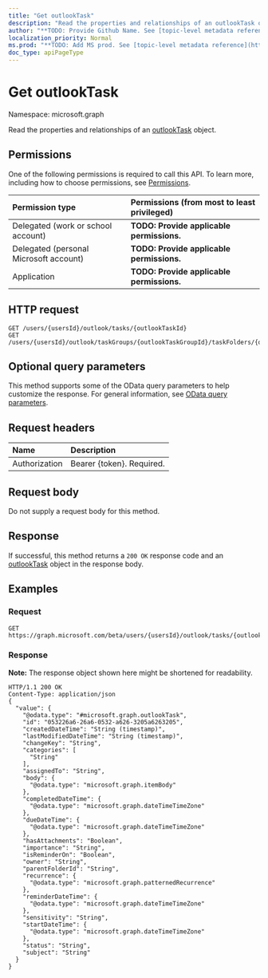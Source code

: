 ```yaml
---
title: "Get outlookTask"
description: "Read the properties and relationships of an outlookTask object."
author: "**TODO: Provide Github Name. See [topic-level metadata reference](https://msgo.azurewebsites.net/add/document/guidelines/metadata.html#topic-level-metadata)**"
localization_priority: Normal
ms.prod: "**TODO: Add MS prod. See [topic-level metadata reference](https://msgo.azurewebsites.net/add/document/guidelines/metadata.html#topic-level-metadata)**"
doc_type: apiPageType
---
```


# Get outlookTask
Namespace: microsoft.graph

Read the properties and relationships of an [outlookTask](../resources/outlooktask.md) object.

## Permissions
One of the following permissions is required to call this API. To learn more, including how to choose permissions, see [Permissions](/concepts/permissions-reference.md).

|Permission type|Permissions (from most to least privileged)|
|:---|:---|
|Delegated (work or school account)|**TODO: Provide applicable permissions.**|
|Delegated (personal Microsoft account)|**TODO: Provide applicable permissions.**|
|Application|**TODO: Provide applicable permissions.**|

## HTTP request

<!-- {
  "blockType": "ignored"
}
-->
``` http
GET /users/{usersId}/outlook/tasks/{outlookTaskId}
GET /users/{usersId}/outlook/taskGroups/{outlookTaskGroupId}/taskFolders/{outlookTaskFolderId}/tasks/{outlookTaskId}
```

## Optional query parameters
This method supports some of the OData query parameters to help customize the response. For general information, see [OData query parameters](/graph/query-parameters).

## Request headers
|Name|Description|
|:---|:---|
|Authorization|Bearer {token}. Required.|

## Request body
Do not supply a request body for this method.

## Response

If successful, this method returns a `200 OK` response code and an [outlookTask](../resources/outlooktask.md) object in the response body.

## Examples

### Request
<!-- {
  "blockType": "request",
  "name": "get_outlooktask"
}
-->
``` http
GET https://graph.microsoft.com/beta/users/{usersId}/outlook/tasks/{outlookTaskId}
```


### Response
**Note:** The response object shown here might be shortened for readability.
<!-- {
  "blockType": "response",
  "truncated": true,
  "@odata.type": "microsoft.graph.outlookTask"
}
-->
``` http
HTTP/1.1 200 OK
Content-Type: application/json
{
  "value": {
    "@odata.type": "#microsoft.graph.outlookTask",
    "id": "053226a6-26a6-0532-a626-3205a6263205",
    "createdDateTime": "String (timestamp)",
    "lastModifiedDateTime": "String (timestamp)",
    "changeKey": "String",
    "categories": [
      "String"
    ],
    "assignedTo": "String",
    "body": {
      "@odata.type": "microsoft.graph.itemBody"
    },
    "completedDateTime": {
      "@odata.type": "microsoft.graph.dateTimeTimeZone"
    },
    "dueDateTime": {
      "@odata.type": "microsoft.graph.dateTimeTimeZone"
    },
    "hasAttachments": "Boolean",
    "importance": "String",
    "isReminderOn": "Boolean",
    "owner": "String",
    "parentFolderId": "String",
    "recurrence": {
      "@odata.type": "microsoft.graph.patternedRecurrence"
    },
    "reminderDateTime": {
      "@odata.type": "microsoft.graph.dateTimeTimeZone"
    },
    "sensitivity": "String",
    "startDateTime": {
      "@odata.type": "microsoft.graph.dateTimeTimeZone"
    },
    "status": "String",
    "subject": "String"
  }
}
```

